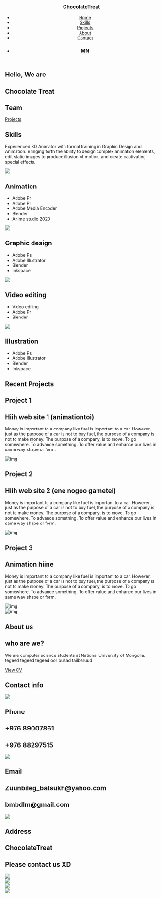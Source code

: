 <!DOCTYPE html>
<html lang="en">

<head>
  <meta charset="UTF-8">
  <meta name="viewport" content="width=device-width, initial-scale=1.0">
  <link rel="stylesheet" href="style.css">
  <title>Chocolate-treat</title>
</head>

<body>
  <!-- tolgoi -->
  <header id="header">
    <section class="header container">
      <nav class="nav-bar">
        <div class="brand">
          <a href="#gol">
            <h1>Chocolate<span>Treat</span></h1>
          </a>
        </div>
        <div class="nav-list">
          <div class="hamburger">
            <div class="bar"></div>
          </div>
          <ul>
            <li><a href="#gol" data-after="Home">Home</a></li>
            <li><a href="#skills" data-after="skill">Skills</a></li>
            <li><a href="#projects" data-after="Projects">Projects</a></li>
            <li><a href="#about" data-after="About">About</a></li>
            <li><a href="#contact" data-after="Contact">Contact</a></li>
            <li><a href="mongol.html">
                <h1>MN</h1>
              </a></li>
          </ul>
        </div>
      </nav>
    </section>
  </header>
  <!-- End tolgoi -->








  <!-- gol Section  -->
  <section id="gol">
    <div class="gol container">
      <div>
        <h1>Hello, We are <span></span></h1>
        <h1>Chocolate Treat<span></span></h1>
        <h1>Team<span></span></h1>
        <a href="#projects" type="button" class="cta">Projects</a>
      </div>
    </div>
  </section>
  <!-- End gol Section  -->









  <!-- skill Section -->
  <section id="skills">
    <div class="skills container">
      <div class="skill-top">
        <h1 class="section-title">Sk<span>i</span>lls</h1>
        <p>Experienced 3D Animator with formal training in Graphic Design and Animation. Bringing forth the ability to
          design complex animation elements, edit static images to produce illusion of motion, and create captivating
          special effects.</p>
      </div>
      <div class="skill-bottom">
        <div class="skill-item">
          <div class="icon"><img src="img/animation.svg" /></div>
          <h2>Animation</h2>
          <ul>
            <li>Adobe Pr</li>
            <li>Adobe Pr</li>
            <li>Adobe Media Encoder</li>
            <li>Blender</li>
            <li>Anime studio 2020</li>
          </ul>
        </div>
        <div class="skill-item">
          <div class="icon"><img src="img/graphic.svg" /></div>
          <h2>Graphic design</h2>
          <ul>
            <li>Adobe Ps</li>
            <li>Adobe Illustrator</li>
            <li>Blender</li>
            <li>Inkspace</li>
          </ul>
        </div>
        <div class="skill-item">
          <div class="icon"><img src="img/video.svg" /></div>
          <h2>Video editing</h2>
          <ul>
            <li>Video editing</li>
            <li>Adobe Pr</li>
            <li>Blender</li>
          </ul>
        </div>
        <div class="skill-item">
          <div class="icon"><img src="img/illust.svg" /></div>
          <h2>Illustration</h2>
          <ul>
            <li>Adobe Ps</li>
            <li>Adobe Illustrator</li>
            <li>Blender</li>
            <li>Inkspace</li>
          </ul>
        </div>
      </div>
    </div>
  </section>
  <!-- End skill Section -->









  <!-- Projects Section -->
  <section id="projects">
    <div class="projects container">
      <div class="projects-header">
        <h1 class="section-title">Recent <span>Projects</span></h1>
      </div>
      <div class="all-projects">
        <div class="project-item">
          <div class="project-info">
            <h1>Project 1</h1>
            <h2>Hiih web site 1 (animationtoi)</h2>
            <p>Money is important to a company like fuel is important to a car. However, just as the purpose of a car is
              not to buy
              fuel, the purpose of a company is not to make money. The purpose of a company, is to move. To go
              somewhere. To advance
              something. To offer value and enhance our lives in same way shape or form.</p>
          </div>
          <div class="project-img">
            <img src="./img/video.svg" alt="img">
          </div>
        </div>
        <div class="project-item">
          <div class="project-info">
            <h1>Project 2</h1>
            <h2>Hiih web site 2 (ene nogoo gametei)</h2>
            <p>Money is important to a company like fuel is important to a car. However, just as the purpose of a car is
              not to buy
              fuel, the purpose of a company is not to make money. The purpose of a company, is to move. To go
              somewhere. To advance
              something. To offer value and enhance our lives in same way shape or form.</p>
          </div>
          <div class="project-img">
            <img src="./img/graphic.svg" alt="img">
          </div>
        </div>
        <div class="project-item">
          <div class="project-info">
            <h1>Project 3</h1>
            <h2>Animation hiine</h2>
            <p>Money is important to a company like fuel is important to a car. However, just as the purpose of a car is
              not to buy
              fuel, the purpose of a company is not to make money. The purpose of a company, is to move. To go
              somewhere. To advance
              something. To offer value and enhance our lives in same way shape or form.</p>
          </div>
          <div class="project-img">
            <img src="./img/illust.svg" alt="img">
          </div>
        </div>
      </div>
    </div>
  </section>
  <!-- End Projects Section -->











  <!-- About Section -->
  <section id="about">
    <div class="about container">
      <div class="col-left">
        <div class="about-img">
          <img src="./img/image.png" alt="img">
        </div>
      </div>
      <div class="col-right">
        <h1 class="section-title">About <span>us</span></h1>
        <h2>who are we?</h2>
        <p>We are computer science students at National Univercity of Mongolia.
          tegeed tegeed tegeed oor busad tailbaruud
        </p>
        <a href="#" class="cta">View CV</a>
      </div>
    </div>
  </section>
  <!-- End About Section -->









  <!-- Contact Section -->
  <section id="contact">
    <div class="contact container">
      <div>
        <h1 class="section-title">Contact <span>info</span></h1>
      </div>
      <div class="contact-items">
        <div class="contact-item">
          <div class="icon"><img src="img/call.svg" /></div>
          <div class="contact-info">
            <h1>Phone</h1>
            <h2>+976 89007861</h2>
            <h2>+976 88297515</h2>
          </div>
        </div>
        <div class="contact-item">
          <div class="icon"><img src="img/email.svg" /></div>
          <div class="contact-info">
            <h1>Email</h1>
            <h2>Zuunbileg_batsukh@yahoo.com</h2>
            <h2>bmbdlm@gmail.com</h2>
          </div>
        </div>
        <div class="contact-item">
          <div class="icon"><img src="img/gps.svg" /></div>
          <div class="contact-info">
            <h1>Address</h1>
            <h2></h2>
          </div>
        </div>
      </div>
    </div>
  </section>
  <!-- End Contact Section -->









  <!-- Footer -->
  <section id="footer">
    <div class="footer container">
      <div class="brand1">
        <h1>Chocolate<span>Treat</span></h1>
      </div>
      <h2>Please contact us XD</h2>
      <div class="social-icon">
        <div class="social-item">
          <a href="#"><img src="https://img.icons8.com/bubbles/100/000000/facebook-new.png" /></a>
        </div>
        <div class="social-item">
          <a href="#"><img src="https://img.icons8.com/bubbles/100/000000/instagram-new.png" /></a>
        </div>
        <div class="social-item">
          <a href="#"><img src="https://img.icons8.com/bubbles/100/000000/twitter.png" /></a>
        </div>
        <div class="social-item">
          <a href="#"><img src="https://img.icons8.com/bubbles/100/000000/behance.png" /></a>
        </div>
      </div>
    </div>
  </section>
  <!-- End Footer -->
  <script src="./app.js"></script>
</body>

</html>
